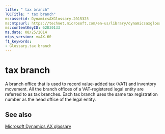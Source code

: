 ```yaml
---
title: " tax branch"
TOCTitle: " tax branch"
ms:assetid: DynamicsAXGlossary.2015323
ms:mtpsurl: https://technet.microsoft.com/en-us/library/dynamicsaxglossary.2015323(v=AX.60)
ms:contentKeyID: 62830133
ms.date: 08/25/2014
mtps_version: v=AX.60
f1_keywords:
- Glossary.tax branch
---
```


# tax branch

A branch office that is used to record value-added tax (VAT) and inventory movement. All the branch offices of a VAT-registered legal entity are referred to as tax branches. Each tax branch uses the same tax registration number as the head office of the legal entity.

## See also

[Microsoft Dynamics AX glossary](glossary/microsoft-dynamics-ax-glossary.md)

  


